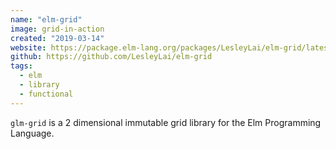 ```yaml
---
name: "elm-grid"
image: grid-in-action
created: "2019-03-14"
website: https://package.elm-lang.org/packages/LesleyLai/elm-grid/latest/Grid
github: https://github.com/LesleyLai/elm-grid
tags:
  - elm
  - library
  - functional
---
```


`glm-grid` is a 2 dimensional immutable grid library for the Elm Programming Language.
